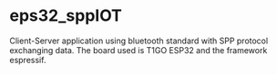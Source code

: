 # eps32_sppIOT
Client-Server application using bluetooth standard with SPP protocol exchanging data. The board used is T1GO ESP32 and the framework espressif.
